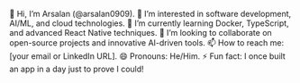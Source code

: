 👋 Hi, I’m Arsalan (@arsalan0909).
👀 I’m interested in software development, AI/ML, and cloud technologies.
🌱 I’m currently learning Docker, TypeScript, and advanced React Native techniques.
💞️ I’m looking to collaborate on open-source projects and innovative AI-driven tools.
📫 How to reach me: [your email or LinkedIn URL].
😄 Pronouns: He/Him.
⚡ Fun fact: I once built an app in a day just to prove I could!
<!---
arsalan0909/arsalan0909 is a ✨ special ✨ repository because its `README.md` (this file) appears on your GitHub profile.
You can click the Preview link to take a look at your changes.
--->
